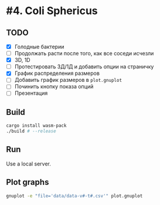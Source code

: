 # #4. Coli Sphericus

## TODO

- [x] Голодные бактерии
- [ ] Продолжать расти после того, как все соседи исчезли
- [x] 3D, 1D
- [ ] Протестировать 3Д/1Д и добавить опции на страничку
- [x] График распределения размеров
- [ ] Добавить график размеров в `plot.gnuplot`
- [ ] Починить кнопку показа опций
- [ ] Презентация

## Build
```sh
cargo install wasm-pack
./build # --release
```

## Run
Use a local server.

## Plot graphs
```sh
gnuplot -e "file='data/data-v#-t#.csv'" plot.gnuplot 
```
